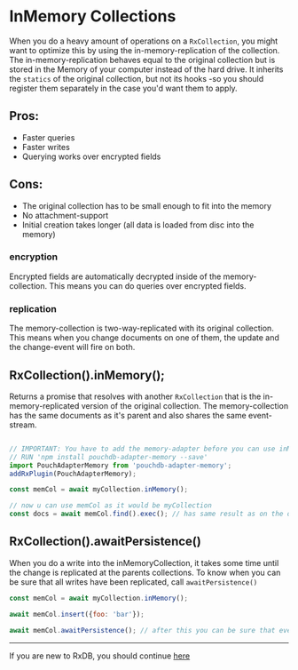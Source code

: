 # InMemory Collections

When you do a heavy amount of operations on a `RxCollection`, you might want to optimize this by using the in-memory-replication of the collection. The in-memory-replication behaves equal to the original collection but is stored in the Memory of your computer instead of the hard drive. It inherits the `statics` of the original collection, but not its hooks -so you should register them separately in the case you'd want them to apply.

## Pros:

- Faster queries
- Faster writes
- Querying works over encrypted fields

## Cons:

- The original collection has to be small enough to fit into the memory
- No attachment-support
- Initial creation takes longer (all data is loaded from disc into the memory)


### encryption
Encrypted fields are automatically decrypted inside of the memory-collection. This means you can do queries over encrypted fields.

### replication
The memory-collection is two-way-replicated with its original collection. This means when you change documents on one of them, the update and the change-event will fire on both.

## RxCollection().inMemory();

Returns a promise that resolves with another `RxCollection` that is the in-memory-replicated version of the original collection. The memory-collection has the same documents as it's parent and also shares the same event-stream.

```javascript

// IMPORTANT: You have to add the memory-adapter before you can use inMemory-Collections
// RUN 'npm install pouchdb-adapter-memory --save'
import PouchAdapterMemory from 'pouchdb-adapter-memory';
addRxPlugin(PouchAdapterMemory);

const memCol = await myCollection.inMemory();

// now u can use memCol as it would be myCollection
const docs = await memCol.find().exec(); // has same result as on the original collection

```

## RxCollection().awaitPersistence()

When you do a write into the inMemoryCollection, it takes some time until the change is replicated at the parents collections.
To know when you can be sure that all writes have been replicated, call `awaitPersistence()`

```js
const memCol = await myCollection.inMemory();

await memCol.insert({foo: 'bar'});

await memCol.awaitPersistence(); // after this you can be sure that everything is replicated
```

--------------------------------------------------------------------------------

If you are new to RxDB, you should continue [here](./backup.md)
